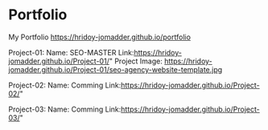 # Portfolio
My Portfolio
https://hridoy-jomadder.github.io/portfolio

Project-01: Name: SEO-MASTER Link:https://hridoy-jomadder.github.io/Project-01/"
Project Image: https://hridoy-jomadder.github.io/Project-01/seo-agency-website-template.jpg


Project-02: Name: Comming Link:https://hridoy-jomadder.github.io/Project-02/" 


Project-03: Name: Comming Link:https://hridoy-jomadder.github.io/Project-03/" 
